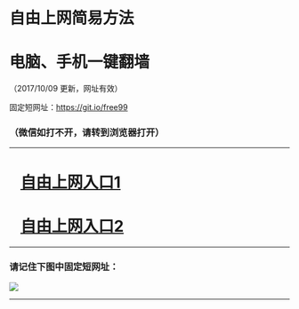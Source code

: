 ﻿# 自由上网简易方法

# 电脑、手机一键翻墙

（2017/10/09 更新，网址有效）

固定短网址：https://git.io/free99

### （微信如打不开，请转到浏览器打开）


***





# &nbsp;&nbsp; <a href="http://ft1924021452.fwq-tz-1001.info/fwqtz01.html?t=10090018254 " target="_blank">自由上网入口1</a>
# &nbsp;&nbsp; <a href="http://ft3230920341.fwq-tz-1002.info/fwqtz02.html?t=100900113843 " target="_blank">自由上网入口2</a>
***

### 请记住下图中固定短网址：

<img src="https://s3-us-west-2.amazonaws.com/fwq-1001/yjfq-20170905okok.png" /> 


***

